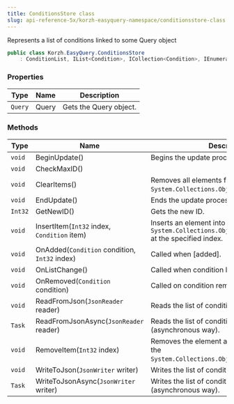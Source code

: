 ```yaml
---
title: ConditionsStore class
slug: api-reference-5x/korzh-easyquery-namespace/conditionsstore-class
---
```



Represents a list of conditions linked to some Query object
```csharp
public class Korzh.EasyQuery.ConditionsStore
    : ConditionList, IList<Condition>, ICollection<Condition>, IEnumerable<Condition>, IEnumerable, IList, ICollection, IReadOnlyList<Condition>, IReadOnlyCollection<Condition>

```

### Properties

| Type | Name | Description | 
| --- | --- | --- | 
| `Query` | Query | Gets the Query object. | 


### Methods

| Type | Name | Description | 
| --- | --- | --- | 
| `void` | BeginUpdate() | Begins the update process. | 
| `void` | CheckMaxID() |  | 
| `void` | ClearItems() | Removes all elements from the `System.Collections.ObjectModel.Collection'1`. | 
| `void` | EndUpdate() | Ends the update process. | 
| `Int32` | GetNewID() | Gets the new ID. | 
| `void` | InsertItem(`Int32` index, `Condition` item) | Inserts an element into the `System.Collections.ObjectModel.Collection'1` at the specified index. | 
| `void` | OnAdded(`Condition` condition, `Int32` index) | Called when [added]. | 
| `void` | OnListChange() | Called when condition list is changed. | 
| `void` | OnRemoved(`Condition` condition) | Called on condition removal. | 
| `void` | ReadFromJson(`JsonReader` reader) | Reads the list of conditions from JSON. | 
| `Task` | ReadFromJsonAsync(`JsonReader` reader) | Reads the list of conditions from JSON (asynchronous way). | 
| `void` | RemoveItem(`Int32` index) | Removes the element at the specified index of the `System.Collections.ObjectModel.Collection'1`. | 
| `void` | WriteToJson(`JsonWriter` writer) | Writes the list of conditions to JSON. | 
| `Task` | WriteToJsonAsync(`JsonWriter` writer) | Writes the list of conditions to JSON (asynchronous way). |